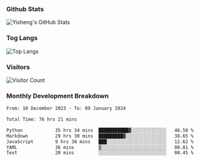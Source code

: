 ### Github Stats
![Yisheng's GitHub Stats](https://github-readme-stats-9qabuvhk1-gongyisheng.vercel.app/api?username=gongyisheng&count_private=true&show_icons=true)
### Tog Langs
![Top Langs](https://github-readme-stats-9qabuvhk1-gongyisheng.vercel.app/api/top-langs/?username=gongyisheng&layout=compact)
### Visitors
![Visitor Count](https://profile-counter.glitch.me/gongyisheng/count.svg)
### Monthly Development Breakdown
<!--START_SECTION:waka-->

```txt
From: 10 December 2023 - To: 09 January 2024

Total Time: 76 hrs 21 mins

Python            35 hrs 34 mins  ███████████▓░░░░░░░░░░░░░   46.58 %
Markdown          29 hrs 30 mins  █████████▓░░░░░░░░░░░░░░░   38.65 %
JavaScript        9 hrs 38 mins   ███░░░░░░░░░░░░░░░░░░░░░░   12.62 %
YAML              36 mins         ▒░░░░░░░░░░░░░░░░░░░░░░░░   00.81 %
Text              20 mins         ░░░░░░░░░░░░░░░░░░░░░░░░░   00.45 %
```

<!--END_SECTION:waka-->
